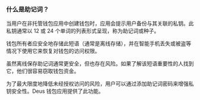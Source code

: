 ### 什么是助记词？

当用户在非托管钱包应用中创建钱包时，应用会提示用户备份与其关联的私钥。此私钥通常以 12 或 24 个单词的列表形式呈现，称为助记词或种子。

钱包所有者应安全地存储此短语（通常是离线存储），并在智能手机丢失或被盗等情况下使用它来恢复对钱包的访问权限。

虽然离线保存助记词通常更安全，但也存在风险。如果了解该短语重要性的人找到它，他们很容易窃取钱包资金。

为了最大限度地降低未经授权访问的风险，用户可以通过添加助记词密码来增强私钥安全性。Deus 钱包应用提供了此功能。